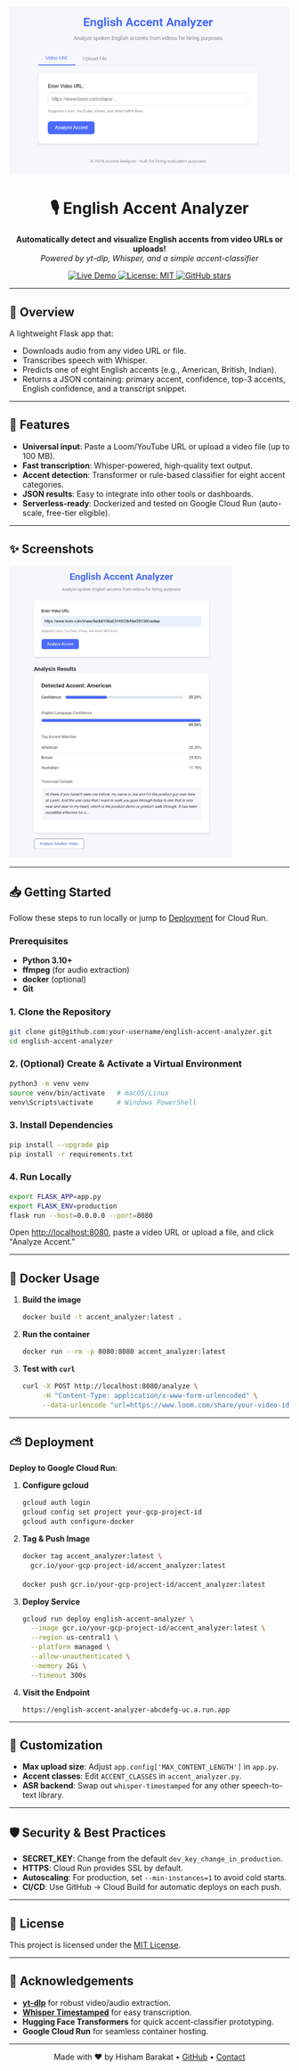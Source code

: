<p align="center">
  <img src="src/images/web_page.png" alt="English Accent Analyzer" width="600" />
</p>

<h1 align="center">🎙️ English Accent Analyzer</h1>

<p align="center">
  <strong>Automatically detect and visualize English accents from video URLs or uploads!</strong><br>
  <em>Powered by yt-dlp, Whisper, and a simple accent-classifier</em>
</p>

<p align="center">
  <a href="https://demo-hishambarakat-accent-analzyer-1027680908961.us-central1.run.app/">
    <img src="https://img.shields.io/badge/Demo-Live&nbsp;→-00ADD8?logo=Google%20Cloud&logoColor=white" alt="Live Demo" />
  </a>
  <a href="LICENSE">
    <img src="https://img.shields.io/badge/License-MIT-blue.svg" alt="License: MIT" />
  </a>
  <a href="https://github.com/your-username/english-accent-analyzer/stargazers">
    <img src="https://img.shields.io/github/stars/your-username/english-accent-analyzer?style=social" alt="GitHub stars" />
  </a>
</p>

---

## 🚀 Overview

A lightweight Flask app that:
- Downloads audio from any video URL or file.
- Transcribes speech with Whisper.
- Predicts one of eight English accents (e.g., American, British, Indian).
- Returns a JSON containing: primary accent, confidence, top-3 accents, English confidence, and a transcript snippet.

---

## 🎯 Features

- **Universal input**: Paste a Loom/YouTube URL or upload a video file (up to 100 MB).  
- **Fast transcription**: Whisper-powered, high-quality text output.  
- **Accent detection**: Transformer or rule-based classifier for eight accent categories.  
- **JSON results**: Easy to integrate into other tools or dashboards.  
- **Serverless-ready**: Dockerized and tested on Google Cloud Run (auto-scale, free-tier eligible).

---

## ✨ Screenshots

<p float="left">

  <img src="src/images/web_page_results.png" alt="Web Page: Sample Results" width="400" />
</p>

---

## 📥 Getting Started

Follow these steps to run locally or jump to [Deployment](#⛅-deployment) for Cloud Run.

### Prerequisites

- **Python 3.10+**
- **ffmpeg** (for audio extraction)
- **docker** (optional)
- **Git**

### 1. Clone the Repository

```bash
git clone git@github.com:your-username/english-accent-analyzer.git
cd english-accent-analyzer
```

### 2. (Optional) Create & Activate a Virtual Environment

```bash
python3 -m venv venv
source venv/bin/activate   # macOS/Linux
venv\Scripts\activate      # Windows PowerShell
```

### 3. Install Dependencies

```bash
pip install --upgrade pip
pip install -r requirements.txt
```

### 4. Run Locally

```bash
export FLASK_APP=app.py
export FLASK_ENV=production
flask run --host=0.0.0.0 --port=8080
```

Open [http://localhost:8080](http://localhost:8080), paste a video URL or upload a file, and click "Analyze Accent."

---

## 🐳 Docker Usage

1. **Build the image**

   ```bash
   docker build -t accent_analyzer:latest .
   ```

2. **Run the container**

   ```bash
   docker run --rm -p 8080:8080 accent_analyzer:latest
   ```

3. **Test with `curl`**

   ```bash
   curl -X POST http://localhost:8080/analyze \
        -H "Content-Type: application/x-www-form-urlencoded" \
        --data-urlencode "url=https://www.loom.com/share/your-video-id"
   ```

---

## ⛅ Deployment

**Deploy to Google Cloud Run**:

1. **Configure gcloud**

   ```bash
   gcloud auth login
   gcloud config set project your-gcp-project-id
   gcloud auth configure-docker
   ```

2. **Tag & Push Image**

   ```bash
   docker tag accent_analyzer:latest \
     gcr.io/your-gcp-project-id/accent_analyzer:latest

   docker push gcr.io/your-gcp-project-id/accent_analyzer:latest
   ```

3. **Deploy Service**

   ```bash
   gcloud run deploy english-accent-analyzer \
     --image gcr.io/your-gcp-project-id/accent_analyzer:latest \
     --region us-central1 \
     --platform managed \
     --allow-unauthenticated \
     --memory 2Gi \
     --timeout 300s
   ```

4. **Visit the Endpoint**

   ```
   https://english-accent-analyzer-abcdefg-uc.a.run.app
   ```

---

## 🎨 Customization

* **Max upload size**: Adjust `app.config['MAX_CONTENT_LENGTH']` in `app.py`.
* **Accent classes**: Edit `ACCENT_CLASSES` in `accent_analyzer.py`.
* **ASR backend**: Swap out `whisper-timestamped` for any other speech-to-text library.

---

## 🛡️ Security & Best Practices

* **SECRET\_KEY**: Change from the default `dev_key_change_in_production`.
* **HTTPS**: Cloud Run provides SSL by default.
* **Autoscaling**: For production, set `--min-instances=1` to avoid cold starts.
* **CI/CD**: Use GitHub → Cloud Build for automatic deploys on each push.

---

## 📄 License

This project is licensed under the [MIT License](LICENSE).

---

## 🙏 Acknowledgements

* **[yt-dlp](https://github.com/yt-dlp/yt-dlp)** for robust video/audio extraction.
* **[Whisper Timestamped](https://github.com/jannikmi/whisper-ts)** for easy transcription.
* **Hugging Face Transformers** for quick accent-classifier prototyping.
* **Google Cloud Run** for seamless container hosting.

---

<p align="center">
  Made with ❤️ by Hisham Barakat 
  • <a href="https://github.com/hishambarakat16">GitHub</a> • <a href="mailto:hishambarakat16@gmail.com">Contact</a>
</p>
